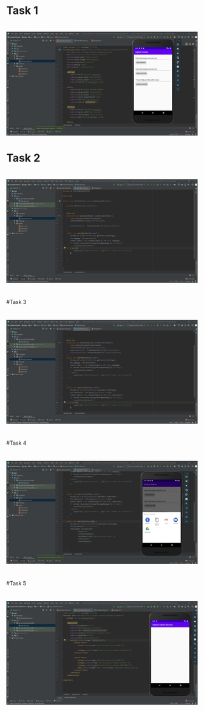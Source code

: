 #
#
# Task 1
#
![](1.png)
#
# Task 2
#
![](2.png)
#
#Task 3
#
![](3.png)
#
#Task 4
#
![](4.png)
#
#Task 5
#
![](5.png)